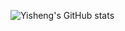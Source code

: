 ![Yisheng's GitHub stats](https://github-readme-stats.vercel.app/api?username=gongyisheng&count_private=true&show_icons=true)  
